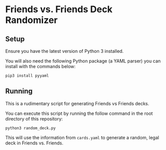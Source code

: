 # Friends vs. Friends Deck Randomizer

## Setup
Ensure you have the latest version of Python 3 installed.

You will also need the following Python package (a YAML parser) you can install with the commands below:
```
pip3 install pyyaml
```

## Running
This is a rudimentary script for generating Friends vs Friends decks.

You can execute this script by running the follow command in the root directory of this repository:

```
python3 random_deck.py
```

This will use the information from `cards.yaml` to generate a random, legal deck in Friends vs. Friends.